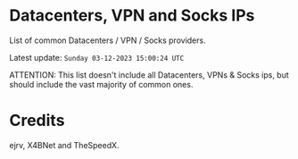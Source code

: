 # Datacenters, VPN and Socks IPs
 
List of common Datacenters / VPN / Socks providers. 

Latest update: `Sunday 03-12-2023 15:00:24 UTC` 

ATTENTION: This list doesn't include all Datacenters, VPNs & Socks ips, 
but should include the vast majority of common ones.

# Credits
ejrv, X4BNet and TheSpeedX.
